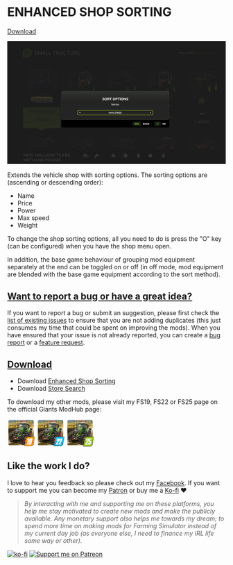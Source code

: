 # ENHANCED SHOP SORTING
[Download](https://www.farming-simulator.com/mod.php?mod_id=310638&title=fs2025)

![alt text](README_Screenshot.JPG)


Extends the vehicle shop with sorting options. The sorting options are (ascending or descending order):
- Name
- Price
- Power
- Max speed
- Weight

To change the shop sorting options, all you need to do is press the "O" key (can be configured) when you have the shop menu open. 

In addition, the base game behaviour of grouping mod equipment separately at the end can be toggled on or off (in off mode, mod equipment are blended with the base game equipment according to the sort method). 


## [Want to report a bug or have a great idea?](https://github.com/w33zl/FS25_EnhancedShopSorting/issues/new/choose)
If you want to report a bug or submit an suggestion, please first check the [list of existing issues](https://github.com/w33zl/FS25_EnhancedShopSorting/issues) to ensure that you are not adding duplicates (this just consumes my time that could be spent on improving the mods). When you have ensured that your issue is not already reported, you can create a [bug report](https://github.com/w33zl/FS25_EnhancedShopSorting/issues/new?template=bug_report.md) or a [feature request](https://github.com/w33zl/FS25_EnhancedShopSorting/issues/new?template=feature_request.md).

## [Download](https://www.farming-simulator.com/mod.php?mod_id=310638&title=fs2025)


* Download [Enhanced Shop Sorting](https://www.farming-simulator.com/mod.php?mod_id=310638&title=fs2025)
* Download [Store Search](https://www.farming-simulator.com/mod.php?mod_id=310641&title=fs2025)

To download my other mods, please visit my FS19, FS22 or FS25 page on the official Giants ModHub page:

[![My FS22 Mods](https://github.com/w33zl/w33zl/raw/main/GitHubIcons_MH_FS19.png)](https://www.farming-simulator.com/mods.php?title=fs2019&filter=org&org_id=140742)
[![My FS22 Mods](https://github.com/w33zl/w33zl/raw/main/GitHubIcons_MH_FS22.png)](https://www.farming-simulator.com/mods.php?title=fs2022&filter=org&org_id=140742)
[![My FS25 Mods](https://github.com/w33zl/w33zl/raw/main/GitHubIcons_MH_FS25.png)](https://www.farming-simulator.com/mods.php?title=fs2025&filter=org&org_id=140742)


## Like the work I do?
I love to hear you feedback so please check out my [Facebook](https://www.facebook.com/w33zl). If you want to support me you can become my [Patron](https://www.patreon.com/wzlmodding) or buy me a [Ko-fi](https://ko-fi.com/w33zl) :heart:

> _By interacting with me and supporting me on these platforms, you help me stay motivated to create new mods and make the publicly available. Any monetary support also helps me towards my dream; to spend more time on making mods for Farming Simulator instead of my current day job (as everyone else, I need to finance my IRL life some way or other)._

[![ko-fi](https://ko-fi.com/img/githubbutton_sm.svg)](https://ko-fi.com/X8X0BB65P) [![Support me on Patreon](https://img.shields.io/endpoint.svg?url=https%3A%2F%2Fshieldsio-patreon.vercel.app%2Fapi%3Fusername%3Dwzlmodding%3F%26type%3Dpatrons&style=for-the-badge)](https://patreon.com/wzlmodding?)




